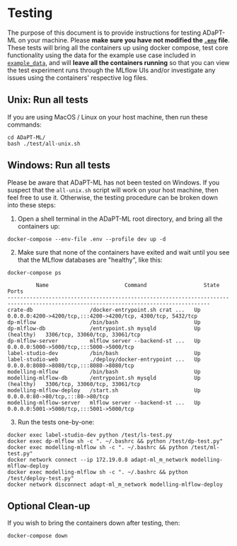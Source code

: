 # Testing #

The purpose of this document is to provide instructions for testing ADaPT-ML on your machine.
Please **make sure you have not modified the [`.env`](../.env) file**. These tests will bring all the containers up using docker compose, test core functionality using the data for the example use case included in [`example_data`](../example_data), and will **leave all the containers running** so that you can view the test experiment runs through the MLflow UIs and/or investigate any issues using the containers' respective log files.

## Unix: Run all tests ##

If you are using MacOS / Linux on your host machine, then run these commands:

```shell
cd ADaPT-ML/
bash ./test/all-unix.sh
```

## Windows: Run all tests ##

Please be aware that ADaPT-ML has not been tested on Windows. If you suspect that the `all-unix.sh` script will work on your host machine, then feel free to use it. Otherwise, the testing procedure can be broken down into these steps: 

1. Open a shell terminal in the ADaPT-ML root directory, and bring all the containers up:
```shell
docker-compose --env-file .env --profile dev up -d
```
2. Make sure that none of the containers have exited and wait until you see that the MLflow databases are "healthy", like this:
```shell
docker-compose ps
```
```
         Name                        Command                  State                                  Ports                            
--------------------------------------------------------------------------------------------------------------------------------------
crate-db                  /docker-entrypoint.sh crat ...   Up             0.0.0.0:4200->4200/tcp,:::4200->4200/tcp, 4300/tcp, 5432/tcp
dp-mlflow                 /bin/bash                        Up                                                                         
dp-mlflow-db              /entrypoint.sh mysqld            Up (healthy)   3306/tcp, 33060/tcp, 33061/tcp                              
dp-mlflow-server          mlflow server --backend-st ...   Up             0.0.0.0:5000->5000/tcp,:::5000->5000/tcp                    
label-studio-dev          /bin/bash                        Up                                                                         
label-studio-web          ./deploy/docker-entrypoint ...   Up             0.0.0.0:8080->8080/tcp,:::8080->8080/tcp                    
modelling-mlflow          /bin/bash                        Up                                                                         
modelling-mlflow-db       /entrypoint.sh mysqld            Up (healthy)   3306/tcp, 33060/tcp, 33061/tcp                              
modelling-mlflow-deploy   /start.sh                        Up             0.0.0.0:80->80/tcp,:::80->80/tcp                            
modelling-mlflow-server   mlflow server --backend-st ...   Up             0.0.0.0:5001->5000/tcp,:::5001->5000/tcp 
```
3. Run the tests one-by-one:
```shell
docker exec label-studio-dev python /test/ls-test.py
docker exec dp-mlflow sh -c ". ~/.bashrc && python /test/dp-test.py"
docker exec modelling-mlflow sh -c ". ~/.bashrc && python /test/ml-test.py"
docker network connect --ip 172.19.0.8 adapt-ml_m_network modelling-mlflow-deploy
docker exec modelling-mlflow sh -c ". ~/.bashrc && python /test/deploy-test.py"
docker network disconnect adapt-ml_m_network modelling-mlflow-deploy
```

## Optional Clean-up ##

If you wish to bring the containers down after testing, then:

```shell
docker-compose down
```
